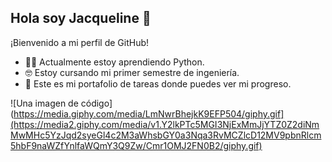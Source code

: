## Hola soy Jacqueline 👋

¡Bienvenido a mi perfil de GitHub!

- 👩‍💻 Actualmente estoy aprendiendo Python.
- 🤓 Estoy cursando mi primer semestre de ingeniería.
- 👯 Este es mi portafolio de tareas donde puedes ver mi progreso.

![Una imagen de código](https://media.giphy.com/media/LmNwrBhejkK9EFP504/giphy.gif](https://media2.giphy.com/media/v1.Y2lkPTc5MGI3NjExMmJjYTZ0Z2diNmMwMHc5YzJqd2syeGl4c2M3aWhsbGY0a3Nqa3RvMCZlcD12MV9pbnRlcm5hbF9naWZfYnlfaWQmY3Q9Zw/Cmr1OMJ2FN0B2/giphy.gif)
<!--
**jacquigv-3/jacquigv-3** is a ✨ _special_ ✨ repository because its `README.md` (this file) appears on your GitHub profile.

Here are some ideas to get you started:

- 🔭 I’m currently working on ...
- 🌱 I’m currently learning ...
- 👯 I’m looking to collaborate on ...
- 🤔 I’m looking for help with ...
- 💬 Ask me about ...
- 📫 How to reach me: ...
- 😄 Pronouns: ...
- ⚡ Fun fact: ...
-->
